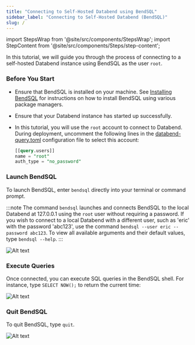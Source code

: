 ```yaml
---
title: "Connecting to Self-Hosted Databend using BendSQL"
sidebar_label: "Connecting to Self-Hosted Databend (BendSQL)"
slug: /
---
```


import StepsWrap from '@site/src/components/StepsWrap';
import StepContent from '@site/src/components/Steps/step-content';

In this tutorial, we will guide you through the process of connecting to a self-hosted Databend instance using BendSQL as the user `root`.

<StepsWrap>
<StepContent number="1">

### Before You Start

- Ensure that BendSQL is installed on your machine. See [Installing BendSQL](/guides/sql-clients/bendsql/#installing-bendsql) for instructions on how to install BendSQL using various package managers.
- Ensure that your Databend instance has started up successfully.
- In this tutorial, you will use the `root` account to connect to Databend. During deployment, uncomment the following lines in the [databend-query.toml](https://github.com/datafuselabs/databend/blob/main/scripts/distribution/configs/databend-query.toml) configuration file to select this account:

  ```sql title="databend-query.toml"
  [[query.users]]
  name = "root"
  auth_type = "no_password"
  ```

</StepContent>
<StepContent number="2">

### Launch BendSQL

To launch BendSQL, enter `bendsql` directly into your terminal or command prompt.

:::note
The command `bendsql` launches and connects BendSQL to the local Databend at 127.0.0.1 using the `root` user without requiring a password. If you wish to connect to a local Databend with a different user, such as 'eric' with the password 'abc123', use the command `bendsql --user eric --password abc123`. To view all available arguments and their default values, type `bendsql --help`.
:::

![Alt text](/img/connect/bendsql-1.gif)

</StepContent>
<StepContent number="3">

### Execute Queries

Once connected, you can execute SQL queries in the BendSQL shell. For instance, type `SELECT NOW();` to return the current time:

![Alt text](/img/connect/bendsql-2.gif)

</StepContent>
<StepContent number="4">

### Quit BendSQL

To quit BendSQL, type `quit`.

![Alt text](/img/connect/bendsql-3.gif)

</StepContent>
</StepsWrap>

